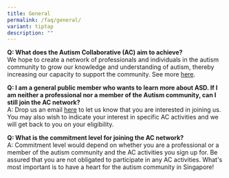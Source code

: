 ```yaml
---
title: General
permalink: /faq/general/
variant: tiptap
description: ""
---
```

<p><strong>Q: What does the Autism Collaborative (AC) aim to achieve? </strong>
<br>We hope to create a network of professionals and individuals in the autism
community to grow our knowledge and understanding of autism, thereby increasing
our capacity to support the community. See more <a href="https://asdcollaborative.sg/about-us/who-we-are/" rel="noopener nofollow" target="_blank">here</a>.</p>
<p><strong>Q: I am a general public member who wants to learn more about ASD. If I am neither a professional nor a member of the Autism community, can I still join the AC network? </strong>
<br>A: Drop us an email <a href="https://www.asdcollaborative.sg/contact-us/" rel="noopener nofollow" target="_blank">here</a> to
let us know that you are interested in joining us. You may also wish to
indicate your interest in specific AC activities and we will get back to
you on your eligibility.</p>
<p><strong>Q: What is the commitment level for joining the AC network? </strong>
<br>A: Commitment level would depend on whether you are a professional or
a member of the autism community and the AC activities you sign up for.
Be assured that you are not obligated to participate in any AC activities.
What's most important is to have a heart for the autism community in Singapore!</p>
<p></p>